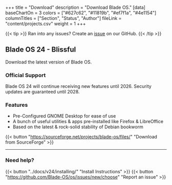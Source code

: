 +++
title = "Download"
description = "Download Blade OS."
[data]
baseChartOn = 3
colors = ["#627c62", "#11819b", "#ef7f1a", "#4e1154"]
columnTitles = ["Section", "Status", "Author"]
fileLink = "content/projects.csv"
weight = 1
+++

{{< tip >}} Ran into any issues? Create an [issue](https://github.com/Blade-OS/os/issues/new/choose "Open an issue") on our GitHub. {{< /tip >}}

## Blade OS 24 - Blissful
Download the latest version of Blade OS.

### Official Support
Blade OS 24 will continue receiving new features until 2026. Security updates are guaranteed until 2028.

### Features
* Pre-Configured GNOME Desktop for ease of use
* A bunch of useful utilities & apps pre-installed like Firefox & LibreOffice
* Based on the latest & rock-solid stability of Debian bookworm

{{< button "https://sourceforge.net/projects/blade-os/files/" "Download from SourceForge" >}}

---
### Need help?
{{< button "../docs/v24/installing/" "Install Instructions" >}} {{< button "https://github.com/Blade-OS/os/issues/new/choose" "Report an issue" >}}